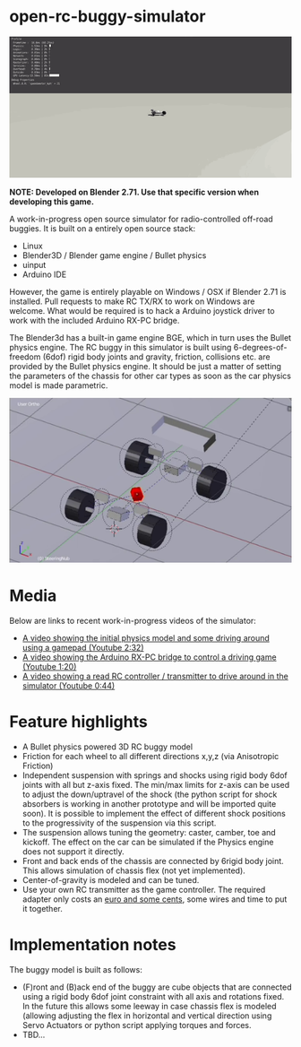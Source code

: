 # open-rc-buggy-simulator

![Simulated Buggy Jumps](https://github.com/juherask/open-rc-buggy-simulator/raw/master/images/jump.gif)

**NOTE: Developed on Blender 2.71. Use that specific version when developing this game.**

A work-in-progress open source simulator for radio-controlled off-road buggies. It is built on a entirely open source stack:

* Linux
* Blender3D / Blender game engine / Bullet physics
* uinput
* Arduino IDE

However, the game is entirely playable on Windows / OSX if Blender 2.71 is installed. Pull requests to make RC TX/RX to work on Windows are welcome. What would be required is to hack a Arduino joystick driver to work with the included Arduino RX-PC bridge.

The Blender3d has a built-in game engine BGE, which in turn uses the Bullet physics engine. The RC buggy in this simulator is built using 6-degrees-of-freedom (6dof) rigid body joints and gravity, friction, collisions etc. are provided by the Bullet physics engine. It should be just a matter of setting the parameters of the chassis for other car types as soon as the car physics model is made parametric.

![The structure of the car model under the hood](https://raw.githubusercontent.com/juherask/open-rc-buggy-simulator/master/images/model.png)

# Media

Below are links to recent work-in-progress videos of the simulator:
* [A video showing the initial physics model and some driving around using a gamepad (Youtube 2:32)](https://www.youtube.com/watch?v=wF3MJ9C0oMY)
* [A video showing the Arduino RX-PC bridge to control a driving game  (Youtube 1:20)](https://www.youtube.com/watch?v=mtaJatJK2O8)
* [A video showing a read RC controller / transmitter to drive around in the simulator (Youtube 0:44)](https://www.youtube.com/watch?v=y4D5b1MOF3k)

# Feature highlights
* A Bullet physics powered 3D RC buggy model
 * Friction for each wheel to all different directions x,y,z (via Anisotropic Friction)
 * Independent suspension with springs and shocks using rigid body 6dof joints with all but z-axis fixed. The min/max limits for z-axis can be used to adjust the down/uptravel of the shock (the python script for shock absorbers is working in another prototype and will be imported quite soon). It is possible to implement the effect of different shock positions to the progressivity of the suspension via this script. 
 * The suspension allows tuning the geometry: caster, camber, toe and kickoff. The effect on the car can be simulated if the Physics engine does not support it directly.
 * Front and back ends of the chassis are connected by 6rigid body joint. This allows simulation of chassis flex (not yet implemented).
 * Center-of-gravity is modeled and can be tuned. 
* Use your own RC transmitter as the game controller. The required adapter only costs an [euro and some cents](http://www.ebay.com/itm/USB-Nano-V3-0-ATmega328-16M-5V-Micro-controller-CH340G-board-For-Arduino-1PC-/381506734078), some wires and time to put it together.

# Implementation notes

The buggy model is built as follows:
* (F)ront and (B)ack end of the buggy are cube objects that are connected using a rigid body 6dof joint constraint with all axis and rotations fixed. In the future this allows some leeway in case chassis flex is modeled (allowing adjusting the flex in horizontal and vertical direction using Servo Actuators or python script applying torques and forces.
* TBD...
